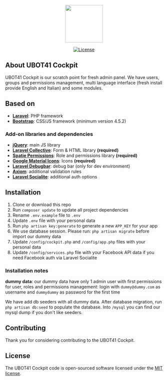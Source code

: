 <p align="center"><img src="https://ubot41.ch/wp-content/uploads/2020/09/discord_round.png" width="120"></p>

<p align="center">
<a href="https://www.ubot41.ch"><img src="https://poser.pugx.org/laravel/framework/license.svg" alt="License"></a>
</p>

## About UBOT41 Cockpit

UBOT41 Cockpit is our scratch point for fresh admin panel.
We have users, groups and permissions management, multi language interface (fresh install provide English and Italian) and some modules.

## Based on

- **[Laravel](https://laravel.com)**: PHP framework
- **[Bootstrap](https://getbootstrap.com/)**: CSS/JS framework (minimum version 4.5.2)

### Add-on libraries and dependencies

- **[jQuery](https://jquery.com)**: main JS library
- **[Laravel Collective](https://laravelcollective.com)**: Form & HTML library **(required)**
- **[Spatie Permissions](https://docs.spatie.be/laravel-permission/v3/introduction/)**: Role and permissions library **(required)**
- **[Google Material Icons](https://google.github.io/material-design-icons/)**: Icons **(required)**
- **[Laravel Debugbar](https://github.com/barryvdh/laravel-debugbar)**: debug bar (only for dev environment)
- **[Axiom](https://github.com/mattkingshott/axiom)**: additional validation rules
- **[Laravel Socialite](https://laravel.com/docs/7.x/socialite)**: additional auth options

## Installation

1. Clone or download this repo
2. Run `composer update` to update all project dependencies
3. Rename `.env.example` file to `.env`
4. Update `.env` file with your personal data
5. Run `php artisan key:generate` to generate a new `APP_KEY` for your app
6. We use database session. Please run: `php artisan migrate` before import our dummy data
7. Update `/config/cockpit.php` and `/config/app.php` files with your personal data
8. Update `/config/services.php` file with your Facebook API data if you need Facebook auth via Laravel Socialite

### Installation notes

**dummy data**: our dummy data have only 1 admin user with first permissions for user, roles and permissions management: login with `dummy@dummy.com` as username and `dummydummy` as password for the first time

We have add db seeders with all dummy data. After database migration, run `php artisan db:seed` to populate the database. Into `/mysql` you can find our mysql dump if you don't like seeders.

## Contributing

Thank you for considering contributing to the UBOT41 Cockpit.

## License

The UBOT41 Cockpit code is open-sourced software licensed under the [MIT license](https://opensource.org/licenses/MIT).
